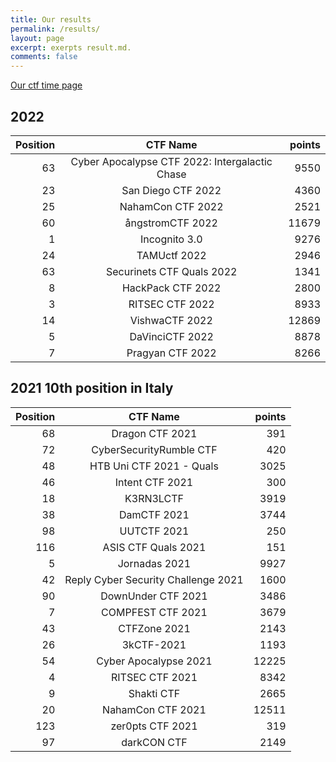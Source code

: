 ```yaml
---
title: Our results
permalink: /results/
layout: page
excerpt: exerpts result.md.
comments: false
---
```


[Our ctf time page](https://ctftime.org/team/140428)

## 2022

| Position | CTF Name          | points      |
|---------:|:-----------------:|------------:|
|63	|Cyber Apocalypse CTF 2022: Intergalactic Chase|		9550|
|23	|San Diego CTF 2022|	4360|
|25	|NahamCon CTF 2022|	2521|
|60	|ångstromCTF 2022|	11679|
|1	|Incognito 3.0|	9276|
|24	|TAMUctf 2022|	2946|
|63	|Securinets CTF Quals 2022|	1341	|
|8	|HackPack CTF 2022|	2800	|
|3	|RITSEC CTF 2022	|8933 |
| 14	 |  VishwaCTF 2022	 |    12869     |
|	5	   |  DaVinciCTF 2022	 |    8878      |
| 7	   | 	Pragyan CTF 2022 |		8266      |

## 2021 10th position in Italy 

| Position | CTF Name          | points      |
|---------:|:-----------------:|------------:|
| 68	   | 	Dragon CTF 2021 |		391      |
| 72	   | CyberSecurityRumble CTF |	420      |
| 48	   | HTB Uni CTF 2021 - Quals |	3025      |
| 46	   | Intent CTF 2021 |	300      |
| 18	   | K3RN3LCTF |		3919      |
| 38	   | DamCTF 2021 |	3744      |
| 98	   | UUTCTF 2021 |	250      |
| 116	   | ASIS CTF Quals 2021 |	151      |
| 5	       | Jornadas 2021	     | 9927       |
| 42	   | Reply Cyber Security Challenge 2021 | 	1600 |
| 90       | DownUnder CTF 2021 | 3486   |
| 7        | COMPFEST CTF 2021 | 3679   |
| 43       | CTFZone 2021| 2143   |
| 26       | 3kCTF-2021 | 1193   |
| 54       | Cyber Apocalypse 2021 | 12225   |
| 4	       | RITSEC CTF 2021   | 8342        |
| 9        | Shakti CTF        | 2665        |
| 20       | NahamCon CTF 2021 | 12511       |
| 123      | zer0pts CTF 2021  | 319         |
| 97       | darkCON CTF       | 2149        |
